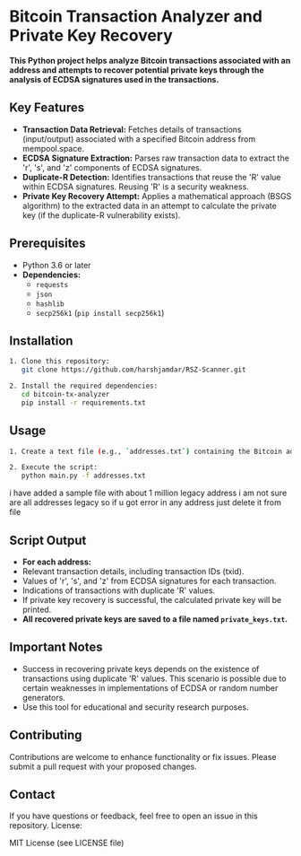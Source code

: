 

# Bitcoin Transaction Analyzer and Private Key Recovery

**This Python project helps analyze Bitcoin transactions associated with an address and attempts to recover potential private keys through the analysis of ECDSA signatures used in the transactions.**

## Key Features

* **Transaction Data Retrieval:** Fetches details of transactions (input/output) associated with a specified Bitcoin address from mempool.space.  
* **ECDSA Signature Extraction:** Parses raw transaction data to extract the 'r', 's', and 'z' components of ECDSA signatures.
* **Duplicate-R Detection:** Identifies transactions that reuse the 'R' value within ECDSA signatures. Reusing 'R' is a security weakness.
* **Private Key Recovery Attempt:** Applies a mathematical approach (BSGS algorithm) to the extracted data in an attempt to calculate the private key (if the duplicate-R vulnerability exists).

## Prerequisites

* Python 3.6 or later
* **Dependencies:**
   * `requests`
   * `json`
   * `hashlib`
   * `secp256k1` (`pip install secp256k1`)

## Installation

```bash
1. Clone this repository:
   git clone https://github.com/harshjamdar/RSZ-Scanner.git

2. Install the required dependencies:
   cd bitcoin-tx-analyzer
   pip install -r requirements.txt 
```
## Usage

```bash
1. Create a text file (e.g., `addresses.txt`) containing the Bitcoin addresses you want to analyze, with one address per line.

2. Execute the script:
   python main.py -f addresses.txt
```
i have added a sample file with about 1 million legacy address i am not sure are all addresses legacy so if u got error in any address just delete it from file

## Script Output

* **For each address:** 
* Relevant transaction details, including transaction IDs (txid).
* Values of 'r', 's', and 'z' from ECDSA signatures for each transaction.
* Indications of transactions with duplicate 'R' values.
* If private key recovery is successful, the calculated private key will be printed.
* **All recovered private keys are saved to a file named `private_keys.txt`.**

## Important Notes

* Success in recovering private keys depends on the existence of transactions using duplicate 'R' values. This scenario is possible due to certain weaknesses in implementations of ECDSA or random number generators.
* Use this tool for educational and security research purposes.

## Contributing
Contributions are welcome to enhance functionality or fix issues. Please submit a pull request with your proposed changes.

## Contact
If you have questions or feedback, feel free to open an issue in this repository.
License:

MIT License (see LICENSE file)



